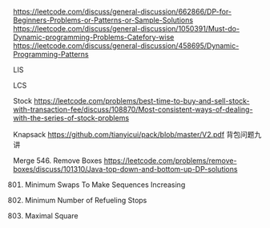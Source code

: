 https://leetcode.com/discuss/general-discussion/662866/DP-for-Beginners-Problems-or-Patterns-or-Sample-Solutions
https://leetcode.com/discuss/general-discussion/1050391/Must-do-Dynamic-programming-Problems-Catefory-wise
https://leetcode.com/discuss/general-discussion/458695/Dynamic-Programming-Patterns


LIS

LCS

Stock
https://leetcode.com/problems/best-time-to-buy-and-sell-stock-with-transaction-fee/discuss/108870/Most-consistent-ways-of-dealing-with-the-series-of-stock-problems

Knapsack
https://github.com/tianyicui/pack/blob/master/V2.pdf 背包问题九讲

Merge
546. Remove Boxes
https://leetcode.com/problems/remove-boxes/discuss/101310/Java-top-down-and-bottom-up-DP-solutions


801. Minimum Swaps To Make Sequences Increasing

871. Minimum Number of Refueling Stops

221. Maximal Square
